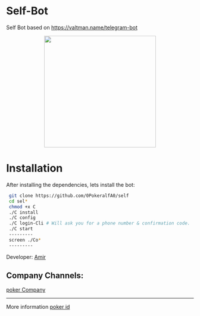 # Self-Bot
Self Bot based on https://valtman.name/telegram-bot
 
 
 
 <div align="center"><a href="https://t.me/mini_hacker/1495"><img src="http://s8.picofile.com/file/8318875034/20180208_130113.jpg" width="300"></a></div>


# Installation
After installing the dependencies, lets install the bot:
```bash
 git clone https://github.com/0PokeralfA0/self
 cd sel*
 chmod +x C
 ./C install
 ./C config
 ./C login-Cli # Will ask you for a phone number & confirmation code.
 ./C start
 ---------
 screen ./Co*
 ---------
```
Developer:
[Amir](https://github.com/0PokeralfA0)

Company Channels:
--------------------
[poker Company](https://github.com/poker_alfa_team)

-------------------
More information [poker id](https://t.me/poker_alfa)

